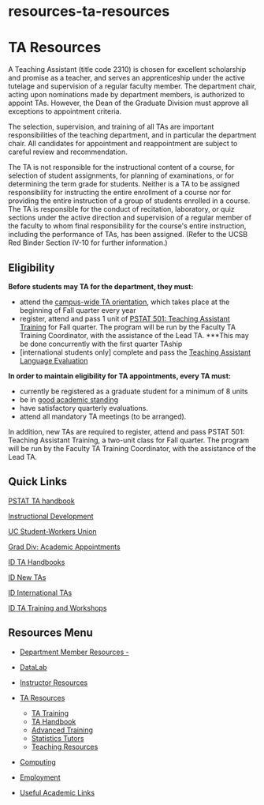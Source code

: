 # resources-ta-resources

# TA Resources

A Teaching Assistant (title code 2310) is chosen for excellent scholarship and promise as a teacher, and serves an apprenticeship under the active tutelage and supervision of a regular faculty member. The department chair, acting upon nominations made by department members, is authorized to appoint TAs. However, the Dean of the Graduate Division must approve all exceptions to appointment criteria.

The selection, supervision, and training of all TAs are important responsibilities of the teaching department, and in particular the department chair. All candidates for appointment and reappointment are subject to careful review and recommendation.

The TA is not responsible for the instructional content of a course, for selection of student assignments, for planning of examinations, or for determining the term grade for students. Neither is a TA to be assigned responsibility for instructing the entire enrollment of a course nor for providing the entire instruction of a group of students enrolled in a course. The TA is responsible for the conduct of recitation, laboratory, or quiz sections under the active direction and supervision of a regular member of the faculty to whom final responsibility for the course's entire instruction, including the performance of TAs, has been assigned. (Refer to the UCSB Red Binder Section IV-10 for further information.)

## Eligibility

**Before students may TA for the department, they must:**

- attend the [campus-wide TA orientation](https://gauchospace.ucsb.edu/courses/course/view.php?id=36357&section=0), which takes place at the beginning of Fall quarter every year
- register, attend and pass 1 unit of [PSTAT 501: Teaching Assistant Training](/resources/ta-resources/training) for Fall quarter. The program will be run by the Faculty TA Training Coordinator, with the assistance of the Lead TA. \*\*\*This may be done concurrently with the first quarter TAship
- \[international students only] complete and pass the [Teaching Assistant Language Evaluation](http://www.graddiv.ucsb.edu/admissions/admitted-applicants/admitted-international-students)

**In order to maintain eligibility for TA appointments, every TA must:** 

- currently be registered as a graduate student for a minimum of 8 units
- be in [good academic standing](http://www.graddiv.ucsb.edu/academic/academic-performance#academic-good-standing)
- have satisfactory quarterly evaluations.
- attend all mandatory TA meetings (to be arranged).

In addition, new TAs are required to register, attend and pass PSTAT 501: Teaching Assistant Training, a two-unit class for Fall quarter. The program will be run by the Faculty TA Training Coordinator, with the assistance of the Lead TA.

## Quick Links

[PSTAT TA handbook](https://carter.faculty.pstat.ucsb.edu/TAHandbook/)

[Instructional Development](http://id.ucsb.edu/)

[UC Student-Workers Union](http://www.uaw2865.org/)

[Grad Div: Academic Appointments](https://ext-prod.graddiv.ucsb.edu/academic-appointments)

[ID TA Handbooks](https://id.ucsb.edu/teaching/teaching-handbooks)

[ID New TAs](https://id.ucsb.edu/teaching/ta-training/new-tas)

[ID International TAs](https://id.ucsb.edu/teaching/ta-training/international-tas)

[ID TA Training and Workshops](https://id.ucsb.edu/teaching/ta-training/ta-workshops)

## Resources Menu

- [Department Member Resources -](/resources "Department Member Resources")
- [DataLab](/resources/statlab "DataLab")
- [Instructor Resources](/resources/instructor "Instructor Resources")
- [TA Resources](/resources/ta-resources "TA Resources")
  
  - [TA Training](/resources/ta-resources/training "TA Training")
  - [TA Handbook](/resources/ta-resources/handbook "TA Handbook")
  - [Advanced Training](/resources/ta-resources/advanced "Advanced Training")
  - [Statistics Tutors](/undergrad/tutors "Statistics Tutors")
  - [Teaching Resources](/resources/ta-resources/teach "Teaching Resources")
- [Computing](/resources/computing "Computing")
- [Employment](/about/employment "Employment")
- [Useful Academic Links](/resources/useful "Useful Academic Links")